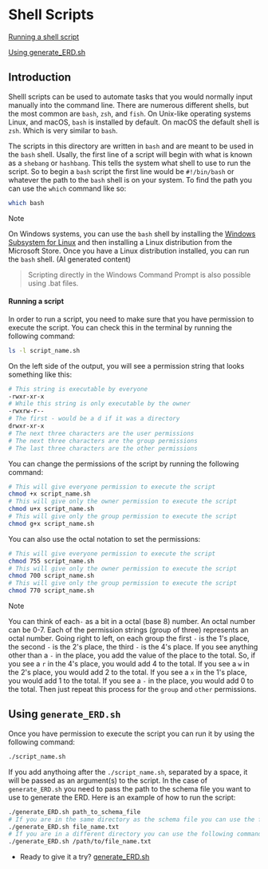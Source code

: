 # Shell Scripts
[Running a shell script](#running-a-script)

[Using generate_ERD.sh](#using-generate_erdsh)

## Introduction
Shelll scripts can be used to automate tasks that you would normally input manually into the command line. There are numerous different shells, but the most common are `bash`, `zsh`, and `fish`. On Unix-like operating systems Linux, and macOS, `bash` is installed by default. On macOS the default shell is `zsh`. Which is very similar to `bash`.

 The scripts in this directory are written in `bash` and are meant to be used in the `bash` shell.
Usally, the first line of a script will begin with what is known as a `shebang` or `hashbang`. This tells the system what shell to use to run the script. So to begin a `bash` script the first line would be `#!/bin/bash` or whatever the path to the `bash` shell is on your system. To find the path you can use the `which` command like so:
```bash
which bash
```
> [!NOTE]
> On Windows systems, you can use the `bash` shell by installing the [Windows Subsystem for Linux](https://docs.microsoft.com/en-us/windows/wsl/install) and then installing a Linux distribution from the Microsoft Store. Once you have a Linux distribution installed, you can run the `bash` shell. (AI generated content)

> Scripting directly in the Windows Command Prompt is also possible using .bat files. 

#### **Running a script**
In order to run a script, you need to make sure that you have permission to execute the script. You can check this in the terminal by running the following command:
```bash
ls -l script_name.sh
```
On the left side of the output, you will see a permission string that looks something like this:
```bash
# This string is executable by everyone
-rwxr-xr-x
# While this string is only executable by the owner
-rwxrw-r--
# The first - would be a d if it was a directory
drwxr-xr-x
# The next three characters are the user permissions
# The next three characters are the group permissions
# The last three characters are the other permissions
```
You can change the permissions of the script by running the following command:
```bash
# This will give everyone permission to execute the script
chmod +x script_name.sh
# This will give only the owner permission to execute the script
chmod u+x script_name.sh
# This will give only the group permission to execute the script
chmod g+x script_name.sh
```
You can also use the octal notation to set the permissions:
```bash
# This will give everyone permission to execute the script
chmod 755 script_name.sh
# This will give only the owner permission to execute the script
chmod 700 script_name.sh
# This will give only the group permission to execute the script
chmod 770 script_name.sh
```
> [!NOTE]
> You can think of each`-` as a bit in a octal (base 8) number. An octal number can be 0-7. Each of the permission strings (group of three) represents an octal number. Going right to left, on each group the first `-` is the 1's place, the second `-` is the 2's place, the third `-` is the 4's place. If you see anything other than a `-` in the place, you add the value of the place to the total. So, if you see a `r` in the 4's place, you would add 4 to the total. If you see a `w` in the 2's place, you would add 2 to the total. If you see a `x` in the 1's place, you would add 1 to the total. If you see a `-` in the place, you would add 0 to the total. Then just repeat this process for the `group` and `other` permissions.

## Using `generate_ERD.sh`

Once you have permission to execute the script you can run it by using the following command:
```bash
./script_name.sh
```
If you add anythoing after the `./script_name.sh`, separated by a space, it will be passed as an argument(s) to the script. In the case of `generate_ERD.sh` you need to pass the path to the schema file you want to use to generate the ERD. Here is an example of how to run the script:
```bash
./generate_ERD.sh path_to_schema_file
# If you are in the same directory as the schema file you can use the following command
./generate_ERD.sh file_name.txt
# If you are in a different directory you can use the following command
./generate_ERD.sh /path/to/file_name.txt
```
- Ready to give it a try? [generate_ERD.sh](generate_ERD.sh)

